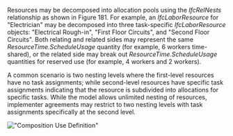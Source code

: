 Resources may be decomposed into allocation pools using the _IfcRelNests_ relationship as shown in Figure 181. For example, an _IfcLaborResource_ for "Electrician" may be decomposed into three task-specific _IfcLaborResource_ objects: "Electrical Rough-in", "First Floor Circuits", and "Second Floor Circuits". Both relating and related sides may represent the same _ResourceTime.ScheduleUsage_ quantity (for example, 6 workers time-shared), or the related side may break out _ResourceTime.ScheduleUsage_ quantities for reserved use (for example, 4 workers and 2 workers).

A common scenario is two nesting levels where the first-level resources have no task assignments; while second-level resources have specific task assignments indicating that the resource is subdivided into allocations for specific tasks. While the model allows unlimited nesting of resources, implementer agreements may restrict to two nesting levels with task assignments specifically at the second level.

!["Composition Use Definition"](../../../figures/IfcConstructionResource-Composition.png "Figure 1 &mdash; Construction resource composition use")